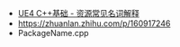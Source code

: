 * [UE4 C++基础 - 资源常见名词解释](https://zhuanlan.zhihu.com/p/152201635)
* https://zhuanlan.zhihu.com/p/160917246
* PackageName.cpp
